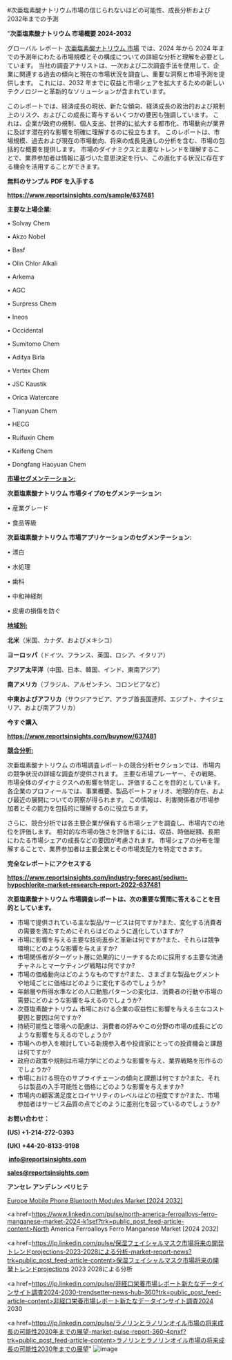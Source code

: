 #次亜塩素酸ナトリウム市場の信じられないほどの可能性、成長分析および2032年までの予測

"<strong>次亜塩素酸ナトリウム 市場概要 2024-2032</strong>

グローバル レポート <a href=https://www.reportsinsights.com/sample/637481>次亜塩素酸ナトリウム 市場</a> では、2024 年から 2024 年までの予測年にわたる市場規模とその構成についての詳細な分析と理解を必要としています。 当社の調査アナリストは、一次および二次調査手法を使用して、企業に関連する過去の傾向と現在の市場状況を調査し、重要な洞察と市場予測を提供します。 これには、2032 年までに収益と市場シェアを拡大​​するための新しいテクノロジーと革新的なソリューションが含まれています。

このレポートでは、経済成長の現状、新たな傾向、経済成長の政治的および規制上のリスク、およびこの成長に寄与するいくつかの要因も強調しています。 これは、企業が政府の規制、個人支出、世界的に拡大する都市化、市場動向が業界に及ぼす潜在的な影響を明確に理解するのに役立ちます。 このレポートは、市場規模、過去および現在の市場動向、将来の成長見通しの分析を含む、市場の包括的な概要を提供します。 市場のダイナミクスと主要なトレンドを理解することで、業界参加者は情報に基づいた意思決定を行い、この進化する状況に存在する機会を活用することができます。

<strong><b>無料のサンプル PDF を入手する</b></strong>

<a href=https://www.reportsinsights.com/sample/637481><strong><u>https://www.reportsinsights.com/sample/637481</u></strong></a>

<strong>主要な上場企業:</strong>

• Solvay Chem

• Akzo Nobel

• Basf

• Olin Chlor Alkali

• Arkema

• AGC

• Surpress Chem

• Ineos

• Occidental

• Sumitomo Chem

• Aditya Birla

• Vertex Chem

• JSC Kaustik

• Orica Watercare

• Tianyuan Chem

• HECG

• Ruifuxin Chem

• Kaifeng Chem

• Dongfang Haoyuan Chem

<strong><u>市場セグメンテーション</u></strong><strong><u>:</u></strong>

<strong>次亜塩素酸ナトリウム 市場タイプのセグメンテーション:</strong>

• 産業グレード

• 食品等級

<strong>次亜塩素酸ナトリウム 市場アプリケーションのセグメンテーション:</strong>

• 漂白

• 水処理

• 歯科

• 中和神経剤

• 皮膚の損傷を防ぐ

<strong><u>地域別</u></strong><strong><u>:</u></strong>

<strong>北米</strong>（米国、カナダ、およびメキシコ）

<strong>ヨーロッパ</strong>（ドイツ、フランス、英国、ロシア、イタリア）

<strong>アジア太平洋</strong>（中国、日本、韓国、インド、東南アジア）

<strong>南アメリカ</strong>（ブラジル、アルゼンチン、コロンビアなど）

<strong>中東およびアフリカ</strong>（サウジアラビア、アラブ首長国連邦、エジプト、ナイジェリア、および南アフリカ）

<strong>今すぐ購入</strong>

<a href=https://www.reportsinsights.com/buynow/637481><strong><u>https://www.reportsinsights.com/buynow/637481</u></strong></a>

<strong><u>競合分析:</u></strong>

次亜塩素酸ナトリウム の市場調査レポートの競合分析セクションでは、市場内の競争状況の詳細な調査が提供されます。 主要な市場プレーヤー、その戦略、市場全体のダイナミクスへの影響を特定し、評価することを目的としています。 各企業のプロフィールでは、事業概要、製品ポートフォリオ、地理的存在、および最近の展開についての洞察が得られます。 この情報は、利害関係者が市場参加者とその能力を包括的に理解するのに役立ちます。

さらに、競合分析では各主要企業が保有する市場シェアを調査し、市場内での地位を評価します。 相対的な市場の強さを評価するには、収益、時価総額、長期にわたる市場シェアの成長などの要因が考慮されます。 市場シェアの分布を理解することで、業界参加者は主要企業とその市場支配力を特定できます。

<strong>完全なレポートにアクセスする</strong>

<a href=https://www.reportsinsights.com/industry-forecast/sodium-hypochlorite-market-research-report-2022-637481><strong><u><b>https://www.reportsinsights.com/industry-forecast/sodium-hypochlorite-market-research-report-2022-637481</b></u></strong></a>

<strong><b>次亜塩素酸ナトリウム 市場調査レポートは、次の重要な質問に答えることを目的としています。</b></strong>
<ul>
  <li>市場で提供されている主な製品/サービスは何ですか?また、変化する消費者の需要を満たすためにそれらはどのように進化していますか?</li>
  <li>市場に影響を与える主要な技術進歩と革新は何ですか?また、それらは競争環境にどのような影響を与えますか?</li>
  <li>市場関係者がターゲット層に効果的にリーチするために採用する主要な流通チャネルとマーケティング戦略は何ですか?</li>
  <li>市場の価格動向はどのようなものですか?また、さまざまな製品セグメントや地域ごとに価格はどのように変化するのでしょうか?</li>
  <li>年齢層や所得水準などの人口動態パターンの変化は、消費者の行動や市場の需要にどのような影響を与えるのでしょうか?</li>
  <li>次亜塩素酸ナトリウム 市場における企業の収益性に影響を与える主なコスト要因と要因は何ですか?</li>
  <li>持続可能性と環境への配慮は、消費者の好みやこの分野の市場の成長にどのような影響を与えるのでしょうか?</li>
  <li>市場への参入を検討している新規参入者や投資家にとっての投資機会と課題は何ですか?</li>
  <li>政府の政策や規制は市場力学にどのような影響を与え、業界戦略を形作るのでしょうか?</li>
  <li>市場における現在のサプライチェーンの傾向と課題は何ですか?また、それらは製品の入手可能性と価格にどのような影響を与えますか?</li>
  <li>市場内の顧客満足度とロイヤリティのレベルはどの程度ですか?また、市場参加者はサービス品質の点でどのように差別化を図っているのでしょうか?</li>
</ul>
<strong>お問い合わせ：</strong>

<strong>(US) +1-214-272-0393</strong>

<strong>(UK) +44-20-8133-9198</strong>

<strong> </strong><a href=info@reportsinsights.com><strong><u>info@reportsinsights.com</u></strong></a>

<a href=sales@reportsinsights.com><strong><u>sales@reportsinsights.com</u></strong></a>

<strong>アンセレ アンデレン ベリヒテ</strong>

<a href=https://www.linkedin.com/pulse/europe-mobile-phone-bluetooth-modules-markets-2024-li20c/>Europe Mobile Phone Bluetooth Modules Market [2024 2032]</a>

<a href=https://www.linkedin.com/pulse/north-america-ferroalloys-ferro-manganese-market-2024-k1sef?trk=public_post_feed-article-content>North America Ferroalloys Ferro Manganese Market [2024 2032]</a>

<a href=https://jp.linkedin.com/pulse/保湿フェイシャルマスク市場将来の開発トレンドprojections-2023-2028による分析-market-report-news?trk=public_post_feed-article-content>保湿フェイシャルマスク市場将来の開発トレンドprojections 2023 2028による分析</a>

<a href=https://jp.linkedin.com/pulse/非経口栄養市場レポート新たなデータインサイト調査2024-2030-trendsetter-news-hub-360?trk=public_post_feed-article-content>非経口栄養市場レポート新たなデータインサイト調査2024 2030</a>

<a href=https://jp.linkedin.com/pulse/ラノリンとラノリンオイル市場の将来成長の可能性2030年までの展望-market-pulse-report-360-4pnxf?trk=public_post_feed-article-content>ラノリンとラノリンオイル市場の将来成長の可能性2030年までの展望</a>"
![image](https://github.com/aakesh123242/RIMarket/assets/158431203/e857e491-064b-44fd-92a5-b69effe1a9ec)
